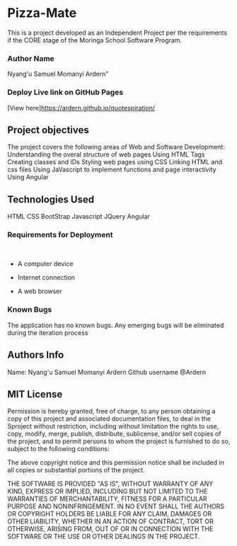 # Pizza-Mate

This is a project developed as an Independent Project per the requirements if the CORE stage of the Moringa School Software Program.

### Author Name
Nyang'u Samuel Momanyi Ardern"

### Deploy Live link on GitHub Pages
[View here]https://ardern.github.io/quotespiration/
## Project objectives
The project covers the following areas of Web and Software Development:
Understanding the overal structure of web pages
Using HTML Tags
Creating classes and IDs
Styling web pages using CSS
Linking HTML and css files
Using JaVascript to implement functions and page interactivity
Using Angular

## Technologies Used
HTML
CSS
BootStrap
Javascript
JQuery
Angular
### Requirements for Deployment
​
* A computer device
​
* Internet connection

* A web browser
### Known Bugs
The application has no known bugs. Any emerging bugs will be eliminated during the iteration process
## Authors Info
Name: Nyang'u Samuel Momanyi Ardern
Github username @Ardern

## MIT License
Permission is hereby granted, free of charge, to any person obtaining a copy of this project and associated documentation files, to deal in the Sproject without restriction, including without limitation the rights to use, copy, modify, merge, publish, distribute, sublicense, and/or sell copies of the project, and to permit persons to whom the project is furnished to do so, subject to the following conditions:

The above copyright notice and this permission notice shall be included in all copies or substantial portions of the project.

THE SOFTWARE IS PROVIDED "AS IS", WITHOUT WARRANTY OF ANY KIND, EXPRESS OR IMPLIED, INCLUDING BUT NOT LIMITED TO THE WARRANTIES OF MERCHANTABILITY, FITNESS FOR A PARTICULAR PURPOSE AND NONINFRINGEMENT. IN NO EVENT SHALL THE AUTHORS OR COPYRIGHT HOLDERS BE LIABLE FOR ANY CLAIM, DAMAGES OR OTHER LIABILITY, WHETHER IN AN ACTION OF CONTRACT, TORT OR OTHERWISE, ARISING FROM, OUT OF OR IN CONNECTION WITH THE SOFTWARE OR THE USE OR OTHER DEALINGS IN THE PROJECT.
